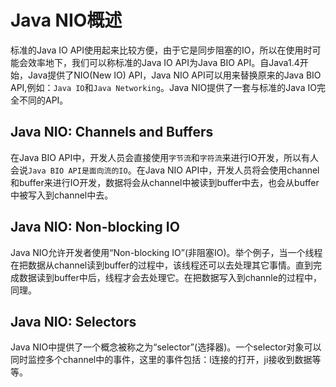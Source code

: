 # Java NIO概述

标准的Java IO API使用起来比较方便，由于它是同步阻塞的IO，所以在使用时可能会效率地下，我们可以称标准的Java IO API为Java BIO API。自Java1.4开始，Java提供了NIO\(New IO\) API，Java NIO API可以用来替换原来的Java BIO API,例如：`Java IO`和`Java Networking`。Java NIO提供了一套与标准的Java IO完全不同的API。

## Java NIO: Channels and Buffers

在Java BIO API中，开发人员会直接使用`字节流`和`字符流`来进行IO开发，所以有人会说`Java BIO API是面向流的IO`。在Java NIO API中，开发人员将会使用channel和buffer来进行IO开发，数据将会从channel中被读到buffer中去，也会从buffer中被写入到channel中去。

## Java NIO: Non-blocking IO

Java NIO允许开发者使用“Non-blocking IO”\(非阻塞IO\)。举个例子，当一个线程在把数据从channel读到buffer的过程中，该线程还可以去处理其它事情。直到完成数据读到buffer中后，线程才会去处理它。在把数据写入到channle的过程中，同理。

## Java NIO: Selectors

Java NIO中提供了一个概念被称之为“selector”\(选择器\)。一个selector对象可以同时监控多个channel中的事件，这里的事件包括：l连接的打开，ji接收到数据等等。

